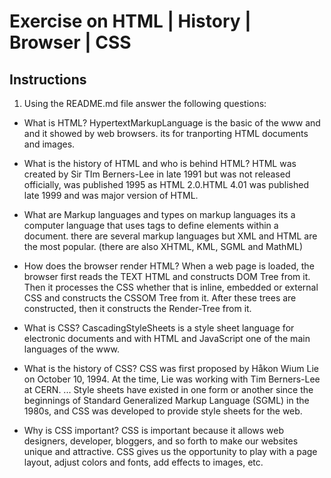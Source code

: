 # Exercise on HTML | History | Browser | CSS

## Instructions

1. Using the README.md file answer the following questions:

- What is HTML?
  HypertextMarkupLanguage is the basic of the www and and it showed by web browsers. its for tranporting HTML documents and images.

- What is the history of HTML and who is behind HTML?
  HTML was created by Sir TIm Berners-Lee in late 1991 but was not released officially, was published 1995 as HTML 2.0.HTML 4.01 was published late 1999 and was major version of HTML.

- What are Markup languages and types on markup languages
  its a computer language that uses tags to define elements within a document. there are several markup languages but XML and HTML are the most popular. (there are also XHTML, KML, SGML and MathML)

- How does the browser render HTML?
  When a web page is loaded, the browser first reads the TEXT HTML and constructs DOM Tree from it. Then it processes the CSS whether that is inline, embedded or external CSS and constructs the CSSOM Tree from it. After these trees are constructed, then it constructs the Render-Tree from it.

- What is CSS?
  CascadingStyleSheets is a style sheet language for electronic documents and with HTML and JavaScript one of the main languages of the www.

- What is the history of CSS?
  CSS was first proposed by Håkon Wium Lie on October 10, 1994. At the time, Lie was working with Tim Berners-Lee at CERN. ... Style sheets have existed in one form or another since the beginnings of Standard Generalized Markup Language (SGML) in the 1980s, and CSS was developed to provide style sheets for the web.

- Why is CSS important?
  CSS is important because it allows web designers, developer, bloggers, and so forth to make our websites unique and attractive. CSS gives us the opportunity to play with a page layout, adjust colors and fonts, add effects to images, etc.
